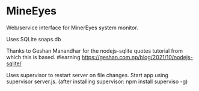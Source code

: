 # MineEyes
Web/service interface for MinerEyes system monitor.

Uses SQLite snaps.db 

Thanks to Geshan Manandhar for the nodejs-sqlite quotes tutorial from which this is based.  #learning
https://geshan.com.np/blog/2021/10/nodejs-sqlite/

Uses supervisor to restart server on file changes.  Start app using supervisor server.js.  (after installing supervisor: npm install superviso -g)